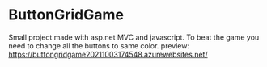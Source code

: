# ButtonGridGame

Small project made with asp.net MVC and javascript.
To beat the game you need to change all the buttons to same color.
preview:
https://buttongridgame20211003174548.azurewebsites.net/




